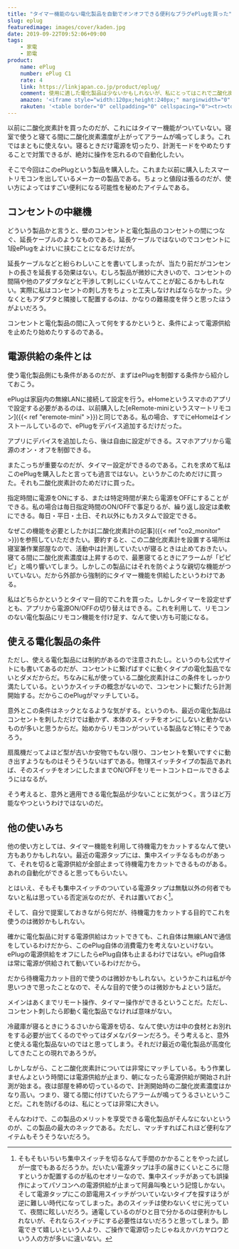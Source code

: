 ```yaml
---
title: "タイマー機能のない電化製品を自動でオンオフできる便利なプラグePlugを買った"
slug: eplug
featuredimage: images/cover/kaden.jpg
date: 2019-09-22T09:52:06+09:00
tags:
    - 家電
    - 節電
product:
    name: ePlug
    number: ePlug C1
    rate: 4
    link: https://linkjapan.co.jp/product/eplug/
    comment: 使用に適した電化製品は少ないかもしれないが、私にとってはこれで二酸化炭素計がまともに使える。
    amazon: '<iframe style="width:120px;height:240px;" marginwidth="0" marginheight="0" scrolling="no" frameborder="0" src="//rcm-fe.amazon-adsystem.com/e/cm?lt1=_blank&bc1=000000&IS2=1&bg1=FFFFFF&fc1=000000&lc1=0000FF&t=illusionspace-22&language=ja_JP&o=9&p=8&l=as4&m=amazon&f=ifr&ref=as_ss_li_til&asins=B07DLSZYY1&linkId=227b7624b04bdfaeede7c55c5e46fd3f"></iframe>'
    rakuten: '<table border="0" cellpadding="0" cellspacing="0"><tr><td><p style="font-size:12px;line-height:1.4em;margin:5px;word-wrap:break-word"></p></td><td><div style="border:1px solid #000000;border-radius:.75rem;background-color:#FFFFFF;margin:0px;padding:5px;text-align:center;overflow:hidden;"><table><tr><td style="width:240px"><a href="https://hb.afl.rakuten.co.jp/hgc/1942c4d7.a81936a0.1942c4d8.7b548455/?pc=https%3A%2F%2Fitem.rakuten.co.jp%2Fr-kojima%2F3997796%2F&m=http%3A%2F%2Fm.rakuten.co.jp%2Fr-kojima%2Fi%2F10633646%2F&link_type=picttext&ut=eyJwYWdlIjoiaXRlbSIsInR5cGUiOiJwaWN0dGV4dCIsInNpemUiOiIyNDB4MjQwIiwibmFtIjoxLCJuYW1wIjoicmlnaHQiLCJjb20iOjEsImNvbXAiOiJsZWZ0IiwicHJpY2UiOjAsImJvciI6MSwiY29sIjowLCJiYnRuIjoxLCJwcm9kIjowfQ%3D%3D" target="_blank" rel="nofollow noopener noreferrer" style="word-wrap:break-word;"  ><img src="https://hbb.afl.rakuten.co.jp/hgb/1942c4d7.a81936a0.1942c4d8.7b548455/?me_id=1270903&item_id=10633646&m=https%3A%2F%2Fthumbnail.image.rakuten.co.jp%2F%400_mall%2Fr-kojima%2Fcabinet%2F407%2F3997796_01l.jpg%3F_ex%3D80x80&pc=https%3A%2F%2Fthumbnail.image.rakuten.co.jp%2F%400_mall%2Fr-kojima%2Fcabinet%2F407%2F3997796_01l.jpg%3F_ex%3D240x240&s=240x240&t=picttext" border="0" style="margin:2px" alt="" title=""></a></td><td style="vertical-align:top;"><p style="font-size:12px;line-height:1.4em;text-align:left;margin:0px;padding:2px 6px;word-wrap:break-word"><a href="https://hb.afl.rakuten.co.jp/hgc/1942c4d7.a81936a0.1942c4d8.7b548455/?pc=https%3A%2F%2Fitem.rakuten.co.jp%2Fr-kojima%2F3997796%2F&m=http%3A%2F%2Fm.rakuten.co.jp%2Fr-kojima%2Fi%2F10633646%2F&link_type=picttext&ut=eyJwYWdlIjoiaXRlbSIsInR5cGUiOiJwaWN0dGV4dCIsInNpemUiOiIyNDB4MjQwIiwibmFtIjoxLCJuYW1wIjoicmlnaHQiLCJjb20iOjEsImNvbXAiOiJsZWZ0IiwicHJpY2UiOjAsImJvciI6MSwiY29sIjowLCJiYnRuIjoxLCJwcm9kIjowfQ%3D%3D" target="_blank" rel="nofollow noopener noreferrer" style="word-wrap:break-word;"  >リンクジャパン スマートプラグ　ePlug　C1「Google　Home／Amazon　Echo対応」 C1</a></p><div style="margin:10px;"><a href="https://hb.afl.rakuten.co.jp/hgc/1942c4d7.a81936a0.1942c4d8.7b548455/?pc=https%3A%2F%2Fitem.rakuten.co.jp%2Fr-kojima%2F3997796%2F&m=http%3A%2F%2Fm.rakuten.co.jp%2Fr-kojima%2Fi%2F10633646%2F&link_type=picttext&ut=eyJwYWdlIjoiaXRlbSIsInR5cGUiOiJwaWN0dGV4dCIsInNpemUiOiIyNDB4MjQwIiwibmFtIjoxLCJuYW1wIjoicmlnaHQiLCJjb20iOjEsImNvbXAiOiJsZWZ0IiwicHJpY2UiOjAsImJvciI6MSwiY29sIjowLCJiYnRuIjoxLCJwcm9kIjowfQ%3D%3D" target="_blank" rel="nofollow noopener noreferrer" style="word-wrap:break-word;"  ><img src="https://static.affiliate.rakuten.co.jp/makelink/rl.svg" style="float:left;max-height:27px;width:auto;margin-top:0"></a><a href="https://hb.afl.rakuten.co.jp/hgc/1942c4d7.a81936a0.1942c4d8.7b548455/?pc=https%3A%2F%2Fitem.rakuten.co.jp%2Fr-kojima%2F3997796%2F%3Fscid%3Daf_pc_bbtn&m=http%3A%2F%2Fm.rakuten.co.jp%2Fr-kojima%2Fi%2F10633646%2F%3Fscid%3Daf_pc_bbtn&link_type=picttext&ut=eyJwYWdlIjoiaXRlbSIsInR5cGUiOiJwaWN0dGV4dCIsInNpemUiOiIyNDB4MjQwIiwibmFtIjoxLCJuYW1wIjoicmlnaHQiLCJjb20iOjEsImNvbXAiOiJsZWZ0IiwicHJpY2UiOjAsImJvciI6MSwiY29sIjowLCJiYnRuIjoxLCJwcm9kIjowfQ==" target="_blank" rel="nofollow noopener noreferrer" style="word-wrap:break-word;"  ><div style="float:right;width:41%;height:27px;background-color:#bf0000;color:#fff !important;font-size:12px;font-weight:500;line-height:27px;margin-left:1px;padding: 0 12px;border-radius:16px;cursor:pointer;text-align:center;">楽天で購入</div></a></div></td><tr></table></div></td></tr></table>'
---
```


以前に二酸化炭素計を買ったのだが、これにはタイマー機能がついていない。寝室で使うと寝てる間に二酸化炭素濃度が上がってアラームが鳴ってしまう。これではまともに使えない。寝るときだけ電源を切ったり、計測モードをやめたりすることで対策できるが、絶対に操作を忘れるので自動化したい。

そこで今回はこのePlugという製品を購入した。これまた以前に購入したスマートリモコンを出しているメーカーの製品である。ちょっと値段は張るのだが、使い方によってはすごい便利になる可能性を秘めたアイテムである。

<!--more-->

## コンセントの中継機

どういう製品かと言うと、壁のコンセントと電化製品のコンセントの間につなぐ、延長ケーブルのようなものである。延長ケーブルではないのでコンセントに1段ePlugをよけいに挟むことになるだけだが。

延長ケーブルなどと紛らわしいことを書いてしまったが、当たり前だがコンセントの長さを延長する効果はない。むしろ製品が微妙に大きいので、コンセントの間隔や他のアダプタなどと干渉して刺しにくいなんてことが起こるかもしれない。実際に私はコンセントの刺し方をちょっと工夫しなければならなかった。少なくともアダプタと隣接して配置するのは、かなりの難易度を伴うと思ったほうがよいだろう。

コンセントと電化製品の間に入って何をするかというと、条件によって電源供給を止めたり始めたりするのである。

## 電源供給の条件とは

使う電化製品側にも条件があるのだが、まずはePlugを制御する条件から紹介しておこう。

ePlugは家庭内の無線LANに接続して設定を行う。eHomeというスマホのアプリで設定する必要があるのは、以前購入した[eRemote-miniというスマートリモコン]({{< ref "eremote-mini" >}})と同じである。私の場合、すでにeHomeはインストールしているので、ePlugをデバイス追加するだけだった。

アプリにデバイスを追加したら、後は自由に設定ができる。スマホアプリから電源のオン・オフを制御できる。

またこっちが重要なのだが、タイマー設定ができるのである。これを求めて私はこのePlugを購入したと言っても過言ではない。というかこのためだけに買った。それも二酸化炭素計のためだけに買った。

指定時間に電源をONにする、または特定時間が来たら電源をOFFにすることができる。私の場合は毎日指定時間のON/OFFで事足りるが、繰り返し設定は柔軟にできる。毎日・平日・土日、それ以外にもカスタムで設定できる。

なぜこの機能を必要としたかは[二酸化炭素計の記事]({{< ref "co2_monitor" >}})を参照していただきたい。要約すると、この二酸化炭素計を設置する場所は寝室兼作業部屋なので、活動中は計測していたいが寝るときは止めておきたい。寝てる間に二酸化炭素濃度は上昇するので、最悪寝てるときにアラームが「ピピピ」と鳴り響いてしまう。しかしこの製品にはそれを防ぐような親切な機能がついていない。だから外部から強制的にタイマー機能を供給したというわけである。

私はどちらかというとタイマー目的でこれを買った。しかしタイマーを設定せずとも、アプリから電源ON/OFFの切り替えはできる。これを利用して、リモコンのない電化製品にリモコン機能を付け足す、なんて使い方も可能になる。

## 使える電化製品の条件

ただし、使える電化製品には制約があるので注意されたし。というのも公式サイトにも書いてあるのだが、コンセントに繋げばすぐに動くタイプの電化製品でないとダメだからだ。ちなみに私が使っている二酸化炭素計はこの条件をしっかり満たしている。というかスイッチの概念がないので、コンセントに繋げたら計測開始する。だからこのePlugがマッチしている。

意外とこの条件はネックとなるような気がする。というのも、最近の電化製品はコンセントを刺しただけでは動かず、本体のスイッチをオンにしないと動かないものが多いと思うからだ。始めからリモコンがついている製品など特にそうであろう。

扇風機だってよほど型が古いか安物でもない限り、コンセントを繋いですぐに動き出すようなものはそうそうないはずである。物理スイッチタイプの製品であれば、そのスイッチをオンにしたままでON/OFFをリモートコントロールできるようにはなるが。

そう考えると、意外と適用できる電化製品が少ないことに気がつく。言うほど万能なやつというわけではないのだ。

## 他の使いみち

他の使い方としては、タイマー機能を利用して待機電力をカットするなんて使い方もありかもしれない。最近の電源タップには、集中スイッチなるものがあって、それを切ると電源供給が全部止まって待機電力をカットできるものがある。あれの自動化ができると思ってもらいたい。

とはいえ、そもそも集中スイッチのついている電源タップは無駄以外の何者でもないと私は思っている否定派なのだが、それは置いておく[^1]。

そして、自分で提案しておきながら何だが、待機電力をカットする目的でこれを使うのは微妙かもしれない。

確かに電化製品に対する電源供給はカットできても、これ自体は無線LANで通信をしているわけだから、このePlug自体の消費電力を考えないといけない。ePlugの電源供給をオフにしたらePlug自体も止まるわけではない。ePlug自体は常に電源が供給されて動いているわけだから。

だから待機電力カット目的で使うのは微妙かもしれない。というかこれは私が今思いつきで思ったことなので、そんな目的で使うのは微妙かもよという話だ。

メインはあくまでリモート操作、タイマー操作ができるということだ。ただし、コンセント刺したら即動く電化製品でなければ意味がない。

冷蔵庫が寝るときにうるさいから電源を切る、なんて使い方は中の食材とお別れをする必要が出てくるのでやってはダメなパターンだろう。そう考えると、意外と使える電化製品ないのではと思ってしまう。それだけ最近の電化製品が高度化してきたことの現れであろうが。

しかしながら、こと二酸化炭素計については非常にマッチしている。もう作業しませんよという時間には電源供給が止まり、朝になったら電源供給が開始され計測が始まる。夜は部屋を締め切っているので、計測開始時の二酸化炭素濃度はかなり高い。つまり、寝てる間に付けていたらアラームが鳴ってうるさいということだ。これを防げるのは、私にとっては非常に大きい。

そんなわけで、この製品のメリットを享受できる電化製品がそんなにないというのが、この製品の最大のネックである。ただし、マッチすればこれほど便利なアイテムもそうそうないだろう。

[^1]: そもそもいちいち集中スイッチを切るなんて手間のかかることをやった試しが一度でもあるだろうか。だいたい電源タップは手の届きにくいところに隠すというか配置するのが私のセオリーなので、集中スイッチがあっても誤操作によってパソコンへの電源供給が止まって阿鼻叫喚という記憶しかない。そして電源タップにこの節電用スイッチがついていないタイプを探すほうが逆に難しい時代になってしまった。あのスイッチは使わないくせに光っていて、夜間に眩しいだろう。通電しているのがひと目で分かるのは便利かもしれないが、それならスイッチにする必要性はないだろうと思ってしまう。節電できて嬉しいという人より、ご操作で電源切ったじゃねえかバカヤロウという人の方が多いに違いない。